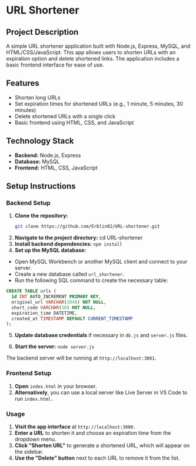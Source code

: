 # URL Shortener

## Project Description
A simple URL shortener application built with Node.js, Express, MySQL, and HTML/CSS/JavaScript. This app allows users to shorten URLs with an expiration option and delete shortened links. The application includes a basic frontend interface for ease of use.

## Features
- Shorten long URLs
- Set expiration times for shortened URLs (e.g., 1 minute, 5 minutes, 30 minutes)
- Delete shortened URLs with a single click
- Basic frontend using HTML, CSS, and JavaScript

## Technology Stack
- **Backend:** Node.js, Express
- **Database:** MySQL
- **Frontend:** HTML, CSS, JavaScript

## Setup Instructions

### Backend Setup
1. **Clone the repository:**
   ```bash
   git clone https://github.com/Erblin02/URL-shortener.git
2. **Navigate to the project directory:**
  cd URL-shortener
3. **Install backend dependencies:**
  `npm install`
4. **Set up the MySQL database:**
- Open MySQL Workbench or another MySQL client and connect to your server.
- Create a new database called `url_shortener`.
- Run the following SQL command to create the necessary table:
```sql 
CREATE TABLE urls (
  id INT AUTO_INCREMENT PRIMARY KEY,
  original_url VARCHAR(2048) NOT NULL,
  short_code VARCHAR(10) NOT NULL,
  expiration_time DATETIME,
  created_at TIMESTAMP DEFAULT CURRENT_TIMESTAMP
);
```
5. **Update database credentials**
 if necessary in `db.js` and `server.js` files.

6. **Start the server:**
   `node server.js`

The backend server will be running at `http://localhost:3001`.
 
### Frontend Setup
1. **Open** `index.html` in your browser.
2. **Alternatively**, you can use a local server like Live Server in VS Code to run `index.html.`

### Usage
1. **Visit the app interface** at `http://localhost:3000.`
2. **Enter a URL** to shorten it and choose an expiration time from the dropdown menu.
3. **Click "Shorten URL"** to generate a shortened URL, which will appear on the sidebar.
4. **Use the "Delete" button** next to each URL to remove it from the list.